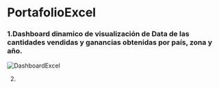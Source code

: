 # PortafolioExcel

### 1.Dashboard dinamico de visualización de Data de las cantidades vendidas y ganancias obtenidas por país, zona y año.

![DashboardExcel](https://github.com/user-attachments/assets/ae25c47c-5b2a-4799-9173-4e48690c16e7)


2. 
